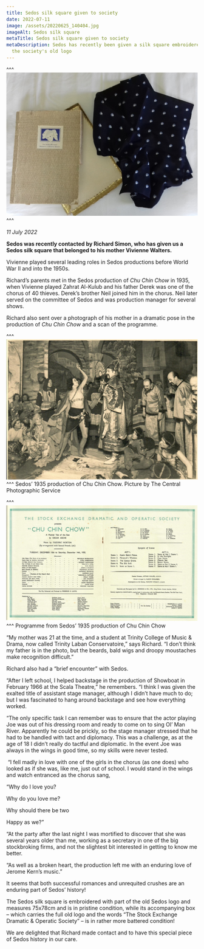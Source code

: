 ```yaml
---
title: Sedos silk square given to society
date: 2022-07-11
image: /assets/20220625_140404.jpg
imageAlt: Sedos silk square
metaTitle: Sedos silk square given to society
metaDescription: Sedos has recently been given a silk square embroidered with
  the society's old logo
---
```

^^^ ![Sedos silk square](/assets/20220625_140404.jpg)
^^^ 

*11 July 2022*

**Sedos was recently contacted by Richard Simon, who has given us a Sedos silk square that belonged to his mother Vivienne Walters.** 

Vivienne played several leading roles in Sedos productions before World War II and into the 1950s.

Richard’s parents met in the Sedos production of *Chu Chin Chow* in 1935, when Vivienne played Zahrat Al-Kulub and his father Derek was one of the chorus of 40 thieves. Derek’s brother Neil joined him in the chorus. Neil later served on the committee of Sedos and was production manager for several shows. 

Richard also sent over a photograph of his mother in a dramatic pose in the production of *Chu Chin Chow* and a scan of the programme.

^^^ ![Sedos’ 1935 production of Chu Chin Chow](/assets/chuchinchow-dec-1935.jpg)
^^^ Sedos’ 1935 production of Chu Chin Chow. Picture by The Central Photographic Service

^^^ ![Sedos’ 1935 production of Chu Chin Chow](/assets/chuchinchow-prog.jpg)
^^^ Programme from Sedos’ 1935 production of Chu Chin Chow

“My mother was 21 at the time, and a student at Trinity College of Music & Drama, now called Trinity Laban Conservatoire,” says Richard. “I don’t think my father is in the photo, but the beards, bald wigs and droopy moustaches make recognition difficult.”

Richard also had a “brief encounter” with Sedos.

“After I left school, I helped backstage in the production of Showboat in February 1966 at the Scala Theatre,” he remembers. “I think I was given the exalted title of assistant stage manager, although I didn’t have much to do; but I was fascinated to hang around backstage and see how everything worked. 

“The only specific task I can remember was to ensure that the actor playing Joe was out of his dressing room and ready to come on to sing Ol’ Man River. Apparently he could be prickly, so the stage manager stressed that he had to be handled with tact and diplomacy. This was a challenge, as at the age of 18 I didn’t really do tactful and diplomatic. In the event Joe was always in the wings in good time, so my skills were never tested.

 “I fell madly in love with one of the girls in the chorus (as one does) who looked as if she was, like me, just out of school. I would stand in the wings and watch entranced as the chorus sang,

“Why do I love you?

Why do you love me?

Why should there be two

Happy as we?”

“At the party after the last night I was mortified to discover that she was several years older than me, working as a secretary in one of the big stockbroking firms, and not the slightest bit interested in getting to know me better.

“As well as a broken heart, the production left me with an enduring love of Jerome Kern’s music.”

It seems that both successful romances and unrequited crushes are an enduring part of Sedos’ history! 

The Sedos silk square is embroidered with part of the old Sedos logo and measures 75x78cm and is in pristine condition, while its accompanying box – which carries the full old logo and the words “The Stock Exchange Dramatic & Operatic Society” – is in rather more battered condition! 

We are delighted that Richard made contact and to have this special piece of Sedos history in our care.